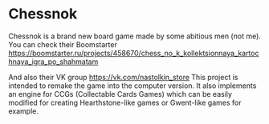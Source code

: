 # Chessnok
Chessnok is a brand new board game made by some abitious men (not me). You can check their Boomstarter https://boomstarter.ru/projects/458670/chess_no_k_kollektsionnaya_kartochnaya_igra_po_shahmatam

And also their VK group https://vk.com/nastolkin_store
This project is intended to remake the game into the computer version.
It also implements an engine for CCGs (Collectable Cards Games) which can be easily modified for creating Hearthstone-like games or Gwent-like games for example.
